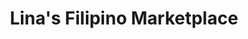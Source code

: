 ---
title: "Lina's Filipino Marketplace"
url: /glenview/linas-filipino-marketplace/
shop: Supermarkt
---